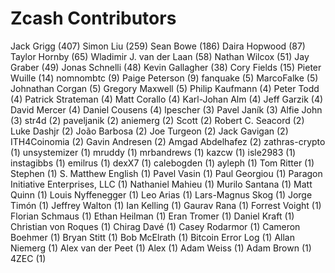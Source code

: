 Zcash Contributors
==================

Jack Grigg (407)
Simon Liu (259)
Sean Bowe (186)
Daira Hopwood (87)
Taylor Hornby (65)
Wladimir J. van der Laan (58)
Nathan Wilcox (51)
Jay Graber (49)
Jonas Schnelli (48)
Kevin Gallagher (38)
Cory Fields (15)
Pieter Wuille (14)
nomnombtc (9)
Paige Peterson (9)
fanquake (5)
MarcoFalke (5)
Johnathan Corgan (5)
Gregory Maxwell (5)
Philip Kaufmann (4)
Peter Todd (4)
Patrick Strateman (4)
Matt Corallo (4)
Karl-Johan Alm (4)
Jeff Garzik (4)
David Mercer (4)
Daniel Cousens (4)
lpescher (3)
Pavel Janík (3)
Alfie John (3)
str4d (2)
paveljanik (2)
aniemerg (2)
Scott (2)
Robert C. Seacord (2)
Luke Dashjr (2)
João Barbosa (2)
Joe Turgeon (2)
Jack Gavigan (2)
ITH4Coinomia (2)
Gavin Andresen (2)
Amgad Abdelhafez (2)
zathras-crypto (1)
unsystemizer (1)
mruddy (1)
mrbandrews (1)
kazcw (1)
isle2983 (1)
instagibbs (1)
emilrus (1)
dexX7 (1)
calebogden (1)
ayleph (1)
Tom Ritter (1)
Stephen (1)
S. Matthew English (1)
Pavel Vasin (1)
Paul Georgiou (1)
Paragon Initiative Enterprises, LLC (1)
Nathaniel Mahieu (1)
Murilo Santana (1)
Matt Quinn (1)
Louis Nyffenegger (1)
Leo Arias (1)
Lars-Magnus Skog (1)
Jorge Timón (1)
Jeffrey Walton (1)
Ian Kelling (1)
Gaurav Rana (1)
Forrest Voight (1)
Florian Schmaus (1)
Ethan Heilman (1)
Eran Tromer (1)
Daniel Kraft (1)
Christian von Roques (1)
Chirag Davé (1)
Casey Rodarmor (1)
Cameron Boehmer (1)
Bryan Stitt (1)
Bob McElrath (1)
Bitcoin Error Log (1)
Allan Niemerg (1)
Alex van der Peet (1)
Alex (1)
Adam Weiss (1)
Adam Brown (1)
4ZEC (1)
